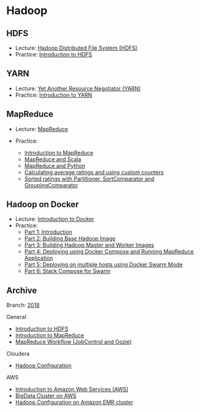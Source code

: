 # Hadoop


## HDFS 

- Lecture: [Hadoop Distributed File System (HDFS)](https://github.com/BigDataProcSystems/Lectures/blob/master/BigData_HDFS.pdf)
- Practice: [Introduction to HDFS](docs/hdfs_basics.md)

## YARN
- Lecture: [Yet Another Resource Negotiator (YARN)](https://github.com/BigDataProcSystems/Lectures/blob/master/BigData_YARN.pdf)
- Practice: [Introduction to YARN](docs/yarn_basics.md)

## MapReduce
- Lecture: [MapReduce](https://github.com/BigDataProcSystems/Lectures/blob/master/BigData_MapReduce.pdf)

- Practice:
    - [Introduction to MapReduce](docs/mapreduce_basics.md)
    - [MapReduce and Scala](docs/mapreduce_scala.md)
    - [MapReduce and Python](docs/mapreduce_python.md)
    - [Calculating average ratings and using custom counters](docs/mapreduce_average_counters.md)
    - [Sorted ratings with Partitioner, SortComparator and GroupingComparator](docs/mapreduce_sorted_ratings.md)


## Hadoop on Docker

- Lecture: [Introduction to Docker](https://github.com/BigDataProcSystems/Lectures/blob/master/BigData_Docker.pdf) 
- Practice:
    - [Part 1: Introduction](https://github.com/BigDataProcSystems/Docker/blob/master/docs/hadoop_docker_part_1.md)
    - [Part 2: Building Base Hadoop Image](https://github.com/BigDataProcSystems/Docker/blob/master/docs/hadoop_docker_part_2.md)
    - [Part 3: Building Hadoop Master and Worker Images](https://github.com/BigDataProcSystems/Docker/blob/master/docs/hadoop_docker_part_3.md)
    - [Part 4: Deploying using Docker Compose and Running MapReduce Application](https://github.com/BigDataProcSystems/Docker/blob/master/docs/hadoop_docker_part_4.md)
    - [Part 5: Deploying on multiple hosts using Docker Swarm Mode](https://github.com/BigDataProcSystems/Docker/blob/master/docs/hadoop_docker_part_5.md)
    - [Part 6: Stack Compose for Swarm](https://github.com/BigDataProcSystems/Docker/blob/master/docs/hadoop_docker_part_6.md)

## Archive

Branch: [2018](https://github.com/BigDataProcSystems/Hadoop/tree/2018)

General
- [Introduction to HDFS](https://nbviewer.jupyter.org/github/BigDataProcSystems/Hadoop/blob/2018/hdfs_basics.ipynb)
- [Introduction to MapReduce](https://nbviewer.jupyter.org/github/BigDataProcSystems/Hadoop/blob/2018/mapreduce_basics.ipynb)
- [MapReduce Workflow (JobControl and Oozie)](https://nbviewer.jupyter.org/github/BigDataProcSystems/Hadoop/blob/2018/mapreduce_job_flow.ipynb)

Cloudera
- [Hadoop Configuration](https://nbviewer.jupyter.org/github/BigDataProcSystems/HOWTO_Cloudera/blob/master/config_hadoop.ipynb)

AWS
- [Introduction to Amazon Web Services (AWS)](https://nbviewer.jupyter.org/github/BigDataProcSystems/HOWTO_AWS/blob/master/deploy_aws_instances.ipynb)
- [BigData Cluster on AWS](https://nbviewer.jupyter.org/github/BigDataProcSystems/HOWTO_AWS/blob/master/deploy_cloudera_cluster.ipynb)
- [Hadoop Configuration on Amazon EMR cluster](https://nbviewer.jupyter.org/github/BigDataProcSystems/HOWTO_AWS/blob/master/config_aws_emr_hadoop.ipynb)